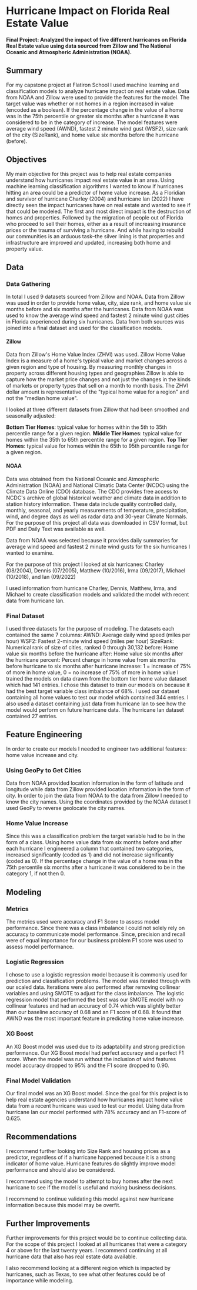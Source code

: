# Hurricane Impact on Florida Real Estate Value 

**Final Project: Analyzed the impact of five different hurricanes on Florida Real Estate value using data sourced from Zillow and The National Oceanic and Atmospheric Administration (NOAA).**

## Summary 

For my capstone project at Flatiron School I used machine learning and classification models to analyze hurricane impact on real estate value. Data from NOAA and Zillow were used to provide the features for the model. The target value was whether or not homes in a region increased in value (encoded as a boolean). If the percentage change in the value of a home was in the 75th percentile or greater six months after a hurricane it was considered to be in the category of increase. The model features were average wind speed (AWND), fastest 2 minute wind gust (WSF2), size rank of the city (SizeRank), and home value six months before the hurricane (before). 

## Objectives 

My main objective for this project was to help real estate companies understand how hurricanes impact real estate value in an area. Using machine learning classification algorithms I wanted to know if hurricanes hitting an area could be a predictor of home value increase. As a Floridian and survivor of hurricane Charley (2004) and hurricane Ian (2022) I have directly seen the impact hurricanes have on real estate and wanted to see if that could be modeled. The first and most direct impact is the destruction of homes and properties. Followed by the migration of people out of Florida who proceed to sell their homes, either as a result of increasing insurance prices or the trauma of surviving a hurricane. And while having to rebuild our communities is an arduous task–the silver lining is that properties and infrastructure are improved and updated, increasing both home and property value. 

## Data 

### Data Gathering

In total I used 9 datasets sourced from Zillow and NOAA. Data from Zillow was used in order to provide home value, city, size rank, and home value six months before and six months after the hurricanes. Data from NOAA was used to know the average wind speed and fastest 2 minute wind gust cities in Florida experienced during six hurricanes. Data from both sources was joined into a final dataset and used for the classification models. 

#### Zillow 

Data from Zillow's Home Value Index (ZHVI) was used. Zillow Home Value Index is a measure of a home's typical value and market changes across a given region and type of housing. By measuring monthly changes in property across different housing types and geographies Zillow is able to capture how the market price changes and not just the changes in the kinds of markets or property types that sell on a month to month basis. The ZHVI dollar amount is representative of the "typical home value for a region" and not the "median home value".

I looked at three different datasets from Zillow that had been smoothed and seasonally adjusted:

**Bottom Tier Homes**: typical value for homes within the 5th to 35th percentile range for a given region.
**Middle Tier Homes**: typical value for homes within the 35th to 65th percentile range for a given region.
**Top Tier Homes**: typical value for homes within the 65th to 95th percentile range for a given region.

#### NOAA 

Data was obtained from the National Oceanic and Atmospheric Administration (NOAA) and National Climatic Data Center (NCDC) using the Climate Data Online (CDO) database. The CDO provides free access to NCDC's archive of global historical weather and climate data in addition to station history information. These data include quality controlled daily, monthly, seasonal, and yearly measurements of temperature, precipitation, wind, and degree days as well as radar data and 30-year Climate Normals. For the purpose of this project all data was downloaded in CSV format, but PDF and Daily Text was available as well. 

Data from NOAA was selected because it provides daily summaries for average wind speed and fastest 2 minute wind gusts for the six hurricanes I wanted to examine.

For the purpose of this project I looked at six hurricanes: Charley (08/2004), Dennis (07/2005), Matthew (10/2016), Irma (09/2017), Michael (10/2018), and Ian (09/2022)

I used information from hurricane Charley, Dennis, Matthew, Irma, and Michael to create classification models and validated the model with recent data from hurricane Ian.

### Final Dataset 

I used three datasets for the purpose of modeling. The datasets each contained the same 7 columns: 
AWND: Average daily wind speed (miles per hour)
WSF2: Fastest 2-minute wind speed (miles per hour)
SizeRank: Numerical rank of size of cities, ranked 0 through 30,132
before: Home value six months before the hurricane
after: Home value six months after the hurricane
percent: Percent change in home value from six months before hurricane to six months after hurricane
increase: 1 = increase of 75% of more in home value, 0 = no increase of 75% of more in home value
I trained the models on data drawn from the bottom tier home value dataset which had 141 entries. I chose this dataset to train our models on because it had the best target variable class imbalance of  68%. I used our dataset containing all home values to test our model which contained 344 entries. I also used a dataset containing just data from hurricane Ian to see how the model would perform on future hurricane data. The hurricane Ian dataset contained 27 entries. 

## Feature Engineering 

In order to create our models I needed to engineer two additional features: home value increase and city. 

### Using GeoPy to Get Cities

Data from NOAA provided location information in the form of latitude and longitude while data from Zillow provided location information in the form of city. In order to join the data from NOAA to the data from Zillow I needed to know the city names. Using the coordinates provided by the NOAA dataset I used GeoPy to reverse geolocate the city names.

### Home Value Increase

Since this was a classification problem the target variable had to be in the form of a class. Using home value data from six months before and after each hurricane I engineered a column that contained two categories, increased significantly (coded as 1) and did not increase significantly (coded as 0). If the percentage change in the value of a home was in the 75th percentile six months after a hurricane it was considered to be in the category 1, if not then 0. 

## Modeling 

### Metrics 

The metrics used were accuracy and F1 Score to assess model performance. Since there was a class imbalance I could not solely rely on accuracy to communicate model performance. Since, precision and recall were of equal importance for our business problem F1 score was used to assess model performance. 

### Logistic Regression 

I chose to use a logistic regression model because it is commonly used for prediction and classification problems. The model was iterated through with our scaled data. Iterations were also performed after removing collinear variables and using SMOTE to adjust for the class imbalance. The logistic regression model that performed the best was our SMOTE model with no collinear features and had an accuracy of 0.74 which was slightly better than our baseline accuracy of 0.68 and an F1 score of 0.68. It found that AWND was the most important feature in predicting home value increase. 

### XG Boost 

An XG Boost model was used due to its adaptability and strong prediction performance. Our XG Boost model had perfect accuracy and a perfect F1 score. When the model was run without the inclusion of wind features model accuracy dropped to 95% and the F1 score dropped to 0.90. 

### Final Model Validation 

Our final model was an XG Boost model. Since the goal for this project is to help real estate agencies understand how hurricanes impact home value data from a recent hurricane was used to test our model. Using data from hurricane Ian our model performed with 78% accuracy and an F1-score of 0.625. 

## Recommendations 
I recommend further looking into Size Rank and housing prices as a predictor, regardless of if a hurricane happened because it is a strong indicator of home value. Hurricane features do slightly improve model performance and should also be considered. 

I recommend using the model to attempt to buy homes after the next hurricane to see if the model is useful and making business decisions. 

I recommend to continue validating this model against new hurricane information because this model may be overfit. 

## Further Improvements 
Further improvements for this project would be to continue collecting data. For the scope of this project I looked at all hurricanes that were a category 4 or above for the last twenty years. I recommend continuing at all hurricane data that also has real estate data available. 

I also recommend looking at a different region which is impacted by hurricanes, such as Texas, to see what other features could be of importance while modeling. 



